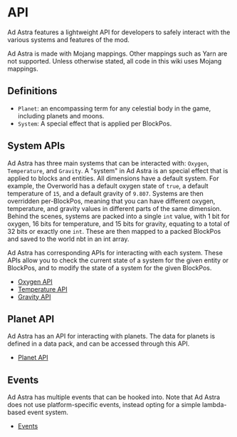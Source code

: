 # API

Ad Astra features a lightweight API for developers to safely interact with the various
systems and features of the mod.

<warning>
    <p>
        Ad Astra is made with Mojang mappings. Other mappings such as Yarn are not supported.
        Unless otherwise stated, all code in this wiki uses Mojang mappings.
    </p>
</warning>

## Definitions
- `Planet`: an encompassing term for any celestial body in the game, including planets and moons.
- `System`: A special effect that is applied per BlockPos.

## System APIs

Ad Astra has three main systems that can be interacted with: `Oxygen`, `Temperature`, and `Gravity`.
A "system" in Ad Astra is an special effect that is applied to blocks and entities.
All dimensions have a default system. For example, the Overworld has a default oxygen state of `true`,
a default temperature of `15`, and a default gravity of `9.807`. Systems are then overridden per-BlockPos,
meaning that you can have different oxygen, temperature, and gravity values in different parts of the same dimension.
Behind the scenes, systems are packed into a single `int` value, with 1 bit for oxygen, 16 bits for temperature, 
and 15 bits for gravity, equating to a total of 32 bits or exactly one `int`. These are then mapped to a packed BlockPos and 
saved to the world nbt in an int array.

Ad Astra has corresponding APIs for interacting with each system. These APIs allow you
to check the current state of a system for the given entity or BlockPos, and to modify the state of a system for the given BlockPos.

- [Oxygen API](Oxygen-API.md)
- [Temperature API](Temperature-API.md)
- [Gravity API](Gravity-API.md)

## Planet API

Ad Astra has an API for interacting with planets. The data for planets is defined in
a data pack, and can be accessed through this API.

- [Planet API](Planet-API.md)

## Events

Ad Astra has multiple events that can be hooked into. Note that Ad Astra does not use platform-specific events,
instead opting for a simple lambda-based event system.

- [Events](Events.md)